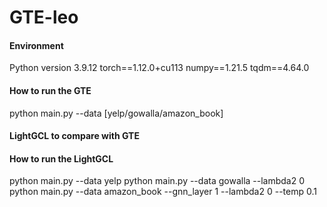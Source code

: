 # GTE-leo

#### Environment

Python version 3.9.12
torch==1.12.0+cu113
numpy==1.21.5
tqdm==4.64.0

#### How to run the GTE

python main.py --data [yelp/gowalla/amazon_book]

#### LightGCL to compare with GTE
#### How to run the LightGCL

python main.py --data yelp
python main.py --data gowalla --lambda2 0
python main.py --data amazon_book --gnn_layer 1 --lambda2 0 --temp 0.1
